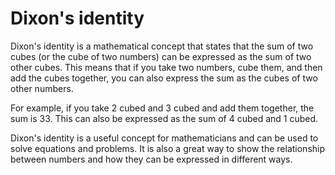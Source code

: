 # Dixon's identity

Dixon's identity is a mathematical concept that states that the sum of two cubes (or the cube of two numbers) can be expressed as the sum of two other cubes. This means that if you take two numbers, cube them, and then add the cubes together, you can also express the sum as the cubes of two other numbers. 

For example, if you take 2 cubed and 3 cubed and add them together, the sum is 33. This can also be expressed as the sum of 4 cubed and 1 cubed.

Dixon's identity is a useful concept for mathematicians and can be used to solve equations and problems. It is also a great way to show the relationship between numbers and how they can be expressed in different ways.
